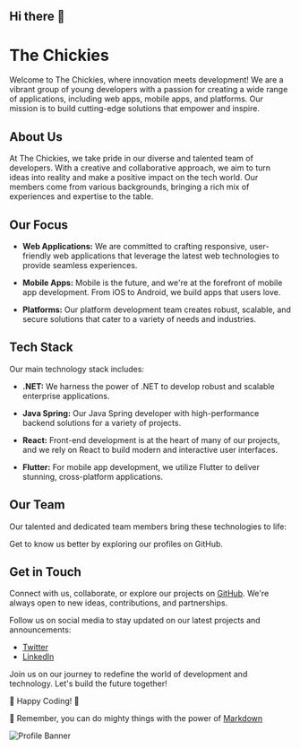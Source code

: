 ## Hi there 👋

# The Chickies

Welcome to The Chickies, where innovation meets development! We are a vibrant group of young developers with a passion for creating a wide range of applications, including web apps, mobile apps, and platforms. Our mission is to build cutting-edge solutions that empower and inspire.

## About Us

At The Chickies, we take pride in our diverse and talented team of developers. With a creative and collaborative approach, we aim to turn ideas into reality and make a positive impact on the tech world. Our members come from various backgrounds, bringing a rich mix of experiences and expertise to the table.

## Our Focus

- **Web Applications:** We are committed to crafting responsive, user-friendly web applications that leverage the latest web technologies to provide seamless experiences.

- **Mobile Apps:** Mobile is the future, and we're at the forefront of mobile app development. From iOS to Android, we build apps that users love.

- **Platforms:** Our platform development team creates robust, scalable, and secure solutions that cater to a variety of needs and industries.
## Tech Stack

Our main technology stack includes:

- **.NET:** We harness the power of .NET to develop robust and scalable enterprise applications.

- **Java Spring:** Our Java Spring developer with high-performance backend solutions for a variety of projects.

- **React:** Front-end development is at the heart of many of our projects, and we rely on React to build modern and interactive user interfaces.

- **Flutter:** For mobile app development, we utilize Flutter to deliver stunning, cross-platform applications.

## Our Team

Our talented and dedicated team members bring these technologies to life:


Get to know us better by exploring our profiles on GitHub.
## Get in Touch

Connect with us, collaborate, or explore our projects on [GitHub](https://github.com/TheChickies). We're always open to new ideas, contributions, and partnerships.

Follow us on social media to stay updated on our latest projects and announcements:

- [Twitter](https://twitter.com/TheChickiesDev)
- [LinkedIn](https://www.linkedin.com/company/the-chickies)

Join us on our journey to redefine the world of development and technology. Let's build the future together!

🐣 Happy Coding! 🚀

🧙 Remember, you can do mighty things with the power of [Markdown](https://docs.github.com/github/writing-on-github/getting-started-with-writing-and-formatting-on-github/basic-writing-and-formatting-syntax)

![Profile Banner](https://cdn.discordapp.com/attachments/1156432390202327161/1159034470746292244/DALLE_2023-10-04_14.44.46_-_adorable_chicken_with_gun_illustration_.png?ex=651e6a77&is=651d18f7&hm=139b39f2fe4a3ebc87cae4c1d8e13442b745c7fefe019957732f449ab2cd047d&)
